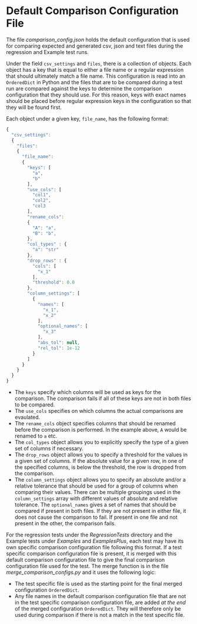 # Default Comparison Configuration File

The file *comparison_config.json* holds the default configuration that is used for comparing expected and generated csv, json and text files during the regression and Example test runs.

Under the field `csv_settings` and `files`, there is a collection of objects. Each object has a key that is equal to either a file name or a regular expression that should ultimately match a file name. This configuration is read into an `OrderedDict` in Python and the files that are to be compared during a test run are compared against the keys to determine the comparison configuration that they should use. For this reason, keys with exact names should be placed before regular expression keys in the configuration so that they will be found first.

Each object under a given key, `file_name`, has the following format:
  ```js
  {
    "csv_settings":
    {
      "files":
      {
        "file_name":
        {
          "keys": [
            "a",
            "b"
          ],
          "use_cols": [
            "col1",
            "col2",
            "col3
          ],
          "rename_cols":
          {
            "A": "a",
            "B": "b",
          },
          "col_types" : {
            "a": "str"
          },
          "drop_rows" : {
            "cols": [
              "x_1"
            ],
            "threshold": 0.0
          },
          "column_settings": [
            {
              "names": [
                "x_1",
                "x_2"
              ],
              "optional_names": [
                "x_3"
              ],
              "abs_tol": null,
              "rel_tol": 1e-12
            }
          ]
        }
      }
    }
  }
  ```

- The `keys` specify which columns will be used as keys for the comparison. The comparison fails if all of these keys are not in both files to be compared.
- The `use_cols` specifies on which columns the actual comparisons are evaulated.
- The `rename_cols` object specifies columns that should be renamed before the comparison is performed. In the example above, `A` would be renamed to `a` etc.
- The `col_types` object allows you to explicitly specify the type of a given set of columns if necessary.
- The `drop_rows` object allows you to specify a threshold for the values in a given set of columns. If the absolute value for a given row, in one of the specified columns, is below the threshold, the row is dropped from the comparison.
- The `column_settings` object allows you to specify an absolute and/or a relative tolerance that should be used for a group of columns when comparing their values. There can be multiple groupings used in the `column_settings` array with different values of absolute and relative tolerance. The `optional_names` gives a set of names that should be compared if present in both files. If they are not present in either file, it does not cause the comparison to fail. If present in one file and not present in the other, the comparison fails.

For the regression tests under the *RegressionTests* directory and the Example tests under *Examples* and *ExamplesPlus*, each test may have its own specific comparison configuration file following this format. If a test specific comparison configuration file is present, it is merged with this default comparison configuration file to give the final comparison configuration file used for the test. The merge function is in the file *merge_comparison_configs.py* and it uses the following logic:
- The test specific file is used as the starting point for the final merged configuration `OrderedDict`.
- Any file names in the default comparison configuration file that are not in the test specific comparison configuration file, are added *at the end* of the merged configuration `OrderedDict`. They will therefore only be used during comparison if there is not a match in the test specific file.
